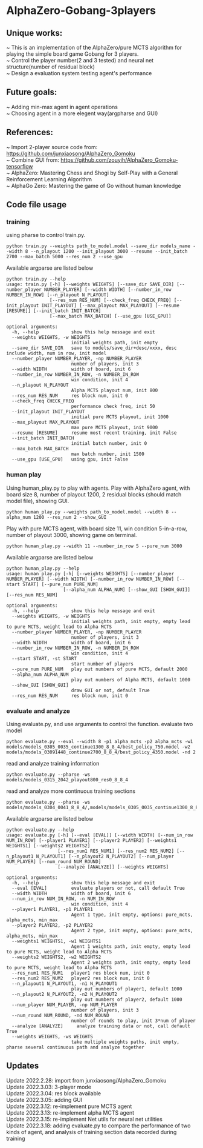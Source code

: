 # AlphaZero-Gobang-3players
## Unique works:
~ This is an implementation of the AlphaZero/pure MCTS algorithm for playing the simple board game Gobang for 3 players.  
~ Control the player number(2 and 3 tested) and neural net structure(number of residual block)  
~ Design a evaluation system testing agent's performance 

## Future goals:
 
~ Adding min-max agent in agent operations  
~ Choosing agent in a more elegent way(argpharse and GUI)  

## References:   
~ Import 2-player source code from: https://github.com/junxiaosong/AlphaZero_Gomoku  
~ Combine GUI from: https://github.com/zouyih/AlphaZero_Gomoku-tensorflow  
~ AlphaZero: Mastering Chess and Shogi by Self-Play with a General Reinforcement Learning Algorithm  
~ AlphaGo Zero: Mastering the game of Go without human knowledge  

## Code file usage
### training
using pharse to control train.py.
```
python train.py --weights path_to_model.model --save_dir models_name --width 8 --n_playout 1200 --init_playout 3000 --resume --init_batch 2700 --max_batch 5000 --res_num 2 --use_gpu
```
Available argparse are listed below
```
python train.py --help                   
usage: train.py [-h] [--weights WEIGHTS] [--save_dir SAVE_DIR] [--number_player NUMBER_PLAYER] [--width WIDTH] [--number_in_row NUMBER_IN_ROW] [--n_playout N_PLAYOUT]
                [--res_num RES_NUM] [--check_freq CHECK_FREQ] [--init_playout INIT_PLAYOUT] [--max_playout MAX_PLAYOUT] [--resume [RESUME]] [--init_batch INIT_BATCH]
                [--max_batch MAX_BATCH] [--use_gpu [USE_GPU]]

optional arguments:
  -h, --help            show this help message and exit
  --weights WEIGHTS, -w WEIGHTS
                        initial weights path, init empty
  --save_dir SAVE_DIR   save to models/save_dir+desc/xxxx, desc include width, num in row, init model
  --number_player NUMBER_PLAYER, -np NUMBER_PLAYER
                        number of players, init 3
  --width WIDTH         width of board, init 6
  --number_in_row NUMBER_IN_ROW, -n NUMBER_IN_ROW
                        win condition, init 4
  --n_playout N_PLAYOUT
                        Alpha MCTS playout num, init 800
  --res_num RES_NUM     res block num, init 0
  --check_freq CHECK_FREQ
                        performance check freq, init 50
  --init_playout INIT_PLAYOUT
                        initial pure MCTS playout, init 1000
  --max_playout MAX_PLAYOUT
                        max pure MCTS playout, init 9000
  --resume [RESUME]     resume most recent training, init False
  --init_batch INIT_BATCH
                        initial batch number, init 0
  --max_batch MAX_BATCH
                        max batch number, init 1500
  --use_gpu [USE_GPU]   using gpu, init False

```
### human play
Using human_play.py to play with agents. Play with AlphaZero agent, with board size 8, number of playout 1200, 2 residual blocks (should match model file), showing GUI.
```
python human_play.py --weights path_to_model.model --width 8 --alpha_num 1200 --res_num 2 --show_GUI
```
Play with pure MCTS agent, with board size 11, win condition 5-in-a-row, number of playout 3000, showing game on terminal.
```
python human_play.py --width 11 --number_in_row 5 --pure_num 3000 
```
Available argparse are listed below
```
python human_play.py --help
usage: human_play.py [-h] [--weights WEIGHTS] [--number_player NUMBER_PLAYER] [--width WIDTH] [--number_in_row NUMBER_IN_ROW] [--start START] [--pure_num PURE_NUM]
                     [--alpha_num ALPHA_NUM] [--show_GUI [SHOW_GUI]] [--res_num RES_NUM]

optional arguments:
  -h, --help            show this help message and exit
  --weights WEIGHTS, -w WEIGHTS
                        initial weights path, init empty, empty lead to pure MCTS, weight lead to Alpha MCTS
  --number_player NUMBER_PLAYER, -np NUMBER_PLAYER
                        number of players, init 3
  --width WIDTH         width of board, init 6
  --number_in_row NUMBER_IN_ROW, -n NUMBER_IN_ROW
                        win condition, init 4
  --start START, -st START
                        start number of players
  --pure_num PURE_NUM   play out numbers of pure MCTS, default 2000
  --alpha_num ALPHA_NUM
                        play out numbers of Alpha MCTS, default 1000
  --show_GUI [SHOW_GUI]
                        draw GUI or not, default True
  --res_num RES_NUM     res block num, init 0

```
### evaluate and analyze
Using evaluate.py, and use arguments to control the function.
evaluate two model
```
python evaluate.py --eval --width 8 -p1 alpha_mcts -p2 alpha_mcts -w1 models/models_0305_0035_continue1300_8_8_4/best_policy_750.model -w2 models/models_03091448_continue2700_8_8_4/best_policy_4350.model -nd 2
```
read and analyze training information
```
python evaluate.py --pharse -ws models/models_0315_2042_playout800_res0_8_8_4
```
read and analyze more continuous training sections
```
python evaluate.py --pharse -ws models/models_0304_0041_8_8_4/,models/models_0305_0035_continue1300_8_8_4/,models/models_03091448_continue2700_8_8_4

```
Available argparse are listed below
```
python evaluate.py --help
usage: evaluate.py [-h] [--eval [EVAL]] [--width WIDTH] [--num_in_row NUM_IN_ROW] [--player1 PLAYER1] [--player2 PLAYER2] [--weights1 WEIGHTS1] [--weights2 WEIGHTS2]
                   [--res_num1 RES_NUM1] [--res_num2 RES_NUM2] [--n_playout1 N_PLAYOUT1] [--n_playout2 N_PLAYOUT2] [--num_player NUM_PLAYER] [--num_round NUM_ROUND]
                   [--analyze [ANALYZE]] [--weights WEIGHTS]

optional arguments:
  -h, --help            show this help message and exit
  --eval [EVAL]         evaluate players or not, call default True
  --width WIDTH         width of board, init 6
  --num_in_row NUM_IN_ROW, -n NUM_IN_ROW
                        win condition, init 4
  --player1 PLAYER1, -p1 PLAYER1
                        Agent 1 type, init empty, options: pure_mcts, alpha_mcts, min_max
  --player2 PLAYER2, -p2 PLAYER2
                        Agent 2 type, init empty, options: pure_mcts, alpha_mcts, min_max
  --weights1 WEIGHTS1, -w1 WEIGHTS1
                        Agent 1 weights path, init empty, empty lead to pure MCTS, weight lead to Alpha MCTS
  --weights2 WEIGHTS2, -w2 WEIGHTS2
                        Agent 2 weights path, init empty, empty lead to pure MCTS, weight lead to Alpha MCTS
  --res_num1 RES_NUM1   player1 res block num, init 0
  --res_num2 RES_NUM2   player2 res block num, init 0
  --n_playout1 N_PLAYOUT1, -n1 N_PLAYOUT1
                        play out numbers of player1, default 1000
  --n_playout2 N_PLAYOUT2, -n2 N_PLAYOUT2
                        play out numbers of player2, default 1000
  --num_player NUM_PLAYER, -np NUM_PLAYER
                        number of players, init 3
  --num_round NUM_ROUND, -nd NUM_ROUND
                        number of rounds to play, init 3*num of player
  --analyze [ANALYZE]     analyze training data or not, call default True
  --weights WEIGHTS, -ws WEIGHTS
                        take multiple weights paths, init empty, pharse several continuous path and analyze together
```
## Updates
Update 2022.2.28: import from junxiaosong/AlphaZero_Gomoku  
Update 2022.3.03: 3-player mode  
Update 2022.3.04: res block available  
Update 2022.3.05: adding GUI  
Update 2022.3.12: re-implement pure MCTS agent  
Update 2022.3.13: re-implement alpha MCTS agent  
Update 2022.3.15: re-implement Net utils for neural net utilities  
Update 2022.3.18: adding evaluate.py to compare the performance of two kinds of agent, and analysis of training section data recorded during training  



